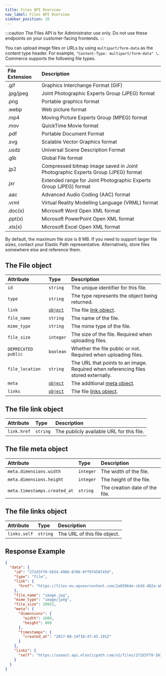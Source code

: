 ```yaml
---
title: Files API Overview
nav_label: Files API Overview
sidebar_position: 10
---
```


:::caution
The Files API is for Administrator use only. Do not use these endpoints on your customer-facing frontends.
:::

You can upload image files or URLs by using `multipart/form-data` as the content type header. For example, `"Content-Type: multipart/form-data" \`. Commerce supports the following file types.

| File Extension | Description                                                 |
|:---------------|:------------------------------------------------------------|
| .gif           | Graphics Interchange Format (GIF)                           |
| .jpg/jpeg      | Joint Photographic Experts Group (JPEG) format              |
| .png           | Portable graphics format                                    |
| .webp          | Web picture format                                          |
| .mp4           | Moving Picture Experts Group (MPEG) format                  |
| .mov           | QuickTime Movie format                                      |
| .pdf           | Portable Document Format                                    |
| .svg           | Scalable Vector Graphics format                             |
| .usdz          | Universal Scene Description Format                          |
| .glb           | Global File format                                          |
| .jp2           | Compressed bitmap image saved in Joint Photographic Experts Group (JPEG) format |
| .jxr           | Extended range for Joint Photographic Experts Group (JPEG) format |
| .aac           | Advanced Audio Coding (AAC) format                          |
| .vrml          | Virtual Reality Modelling Language (VRML) format            |
| .doc(x)        | Microsoft Word Open XML format                              |
| .ppt(x)        | Microsoft PowerPoint Open XML format                        |
| .xls(x)        | Microsoft Excel Open XML format                             |

By default, the maximum file size is 8 MB. If you need to support larger file sizes, contact your Elastic Path representative. Alternatively, store files somewhere else and reference them.

## The File object

| Attribute             | Type                               | Description     |
|:----------------------|:-----------------------------------|:----------------|
| `id`                  | `string`                           | The unique identifier for this file. |
| `type`                | `string`                           | The type represents the object being returned. |
| `link`                | [`object`](#the-file-link-object)  | The file [link object](#the-file-link-object). |
| `file_name`           | `string`                           | The name of the file. |
| `mime_type`           | `string`                           | The mime type of the file. |
| `file_size`           | `integer`                          | The size of the file. Required when uploading files. |
| `DEPRECATED` `public` | `boolean`                          | Whether the file public or not. Required when uploading files. |
| `file_location`       | `string`                           | The URL that points to an image. Required when referencing files stored externally. |
| `meta`                | [`object`](#the-file-meta-object)  | The additional [meta object](#the-file-meta-object). |
| `links`               | [`object`](#the-file-links-object) | The file [links object](#the-file-links-object). |

## The file link object

| Attribute   | Type     | Description                               |
|:------------|:---------|:------------------------------------------|
| `link.href` | `string` | The publicly available URL for this file. |

## The file meta object

| Attribute                    | Type      | Description                    |
|:-----------------------------|:----------|:-------------------------------|
| `meta.dimensions.width`      | `integer` | The width of the file.         |
| `meta.dimensions.height`     | `integer` | The height of the file.        |
| `meta.timestamps.created_at` | `string`  | The creation date of the file. |

## The file links object

| Attribute    | Type     | Description                  |
|:-------------|:---------|:-----------------------------|
| `links.self` | `string` | The URL of this file object. |

## Response Example

```json
{
  "data": {
    "id": "272d3ff0-5034-4986-8786-0ff97450745d",
    "type": "file",
    "link": {
      "href": "https://files-eu.epusercontent.com/2a85964e-cb3d-482a-ab02-0f0e47ab5662/273d3ff0-5034-4986-8786-0ff97450745.jpg"
    },
    "file_name": "image.jpg",
    "mime_type": "image/jpeg",
    "file_size": 20953,
    "meta": {
      "dimensions": {
        "width": 1600,
        "height": 800
      },
      "timestamps": {
        "created_at": "2017-08-14T10:47:45.191Z"
      }
    },
    "links": {
      "self": "https://useast.api.elasticpath.com/v2/files/272d3ff0-5034-4986-8786-0ff97450745d"
    }
  }
}
```
